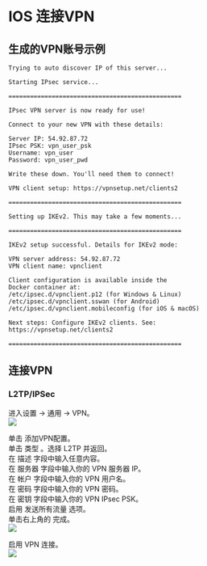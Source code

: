 # IOS 连接VPN

## 生成的VPN账号示例

```text
Trying to auto discover IP of this server...

Starting IPsec service...

================================================

IPsec VPN server is now ready for use!

Connect to your new VPN with these details:

Server IP: 54.92.87.72
IPsec PSK: vpn_user_psk
Username: vpn_user
Password: vpn_user_pwd

Write these down. You'll need them to connect!

VPN client setup: https://vpnsetup.net/clients2

================================================

Setting up IKEv2. This may take a few moments...

================================================

IKEv2 setup successful. Details for IKEv2 mode:

VPN server address: 54.92.87.72
VPN client name: vpnclient

Client configuration is available inside the
Docker container at:
/etc/ipsec.d/vpnclient.p12 (for Windows & Linux)
/etc/ipsec.d/vpnclient.sswan (for Android)
/etc/ipsec.d/vpnclient.mobileconfig (for iOS & macOS)

Next steps: Configure IKEv2 clients. See:
https://vpnsetup.net/clients2

================================================
```

## 连接VPN

### L2TP/IPSec

进入设置 -> 通用 -> VPN。  
![](assets/ios/1.1.jpg)

单击 添加VPN配置。  
单击 类型 。选择 L2TP 并返回。  
在 描述 字段中输入任意内容。  
在 服务器 字段中输入你的 VPN 服务器 IP。  
在 帐户 字段中输入你的 VPN 用户名。  
在 密码 字段中输入你的 VPN 密码。  
在 密钥 字段中输入你的 VPN IPsec PSK。  
启用 发送所有流量 选项。  
单击右上角的 完成。  
![](assets/ios/1.2.png)

启用 VPN 连接。  
![](assets/ios/1.3.PNG)
